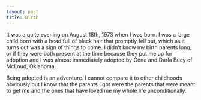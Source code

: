 ```yaml
---
layout: post
title: Birth
---
```


It was a quite evening on August 18th, 1973 when I was born. I was a large child born with a head full of black hair that promptly fell out, which as it turns out was a sign of things to come. I didn't know my birth parents long, or if they were both present at the time because they put me up for adoption and I was almost immediately adopted by Gene and Darla Bucy of McLoud, Oklahoma.

Being adopted is an adventure. I cannot compare it to other childhoods obviously but I know that the parents I got were the parents that were meant to get me and the ones that have loved me my whole life unconditionally.
